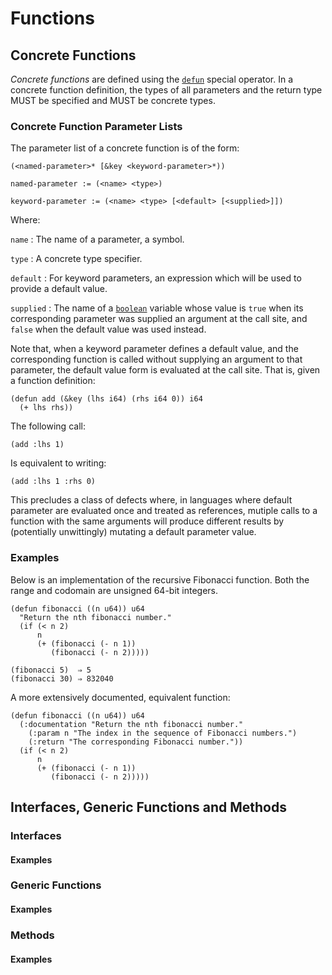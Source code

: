 # Functions

## Concrete Functions

*Concrete functions* are defined using the [`defun`](#op:defun) special
operator. In a concrete function definition, the types of all parameters and the
return type MUST be specified and MUST be concrete types.

### Concrete Function Parameter Lists

The parameter list of a concrete function is of the form:

```
(<named-parameter>* [&key <keyword-parameter>*))

named-parameter := (<name> <type>)

keyword-parameter := (<name> <type> [<default> [<supplied>]])
```

Where:

`name`
: The name of a parameter, a symbol.

`type`
: A concrete type specifier.

`default`
: For keyword parameters, an expression which will be used to provide a default
  value.

`supplied`
: The name of a [`boolean`](#type:boolean) variable whose value is `true` when
  its corresponding parameter was supplied an argument at the call site, and
  `false` when the default value was used instead.

Note that, when a keyword parameter defines a default value, and the
corresponding function is called without supplying an argument to that
parameter, the default value form is evaluated at the call site. That is, given
a function definition:

```
(defun add (&key (lhs i64) (rhs i64 0)) i64
  (+ lhs rhs))
```

The following call:

```
(add :lhs 1)
```

Is equivalent to writing:

```
(add :lhs 1 :rhs 0)
```

This precludes a class of defects where, in languages where default parameter
are evaluated once and treated as references, mutiple calls to a function with
the same arguments will produce different results by (potentially unwittingly)
mutating a default parameter value.

### Examples

Below is an implementation of the recursive Fibonacci function. Both the range
and codomain are unsigned 64-bit integers.

```
(defun fibonacci ((n u64)) u64
  "Return the nth fibonacci number."
  (if (< n 2)
      n
      (+ (fibonacci (- n 1))
         (fibonacci (- n 2)))))

(fibonacci 5)  ⇒ 5
(fibonacci 30) ⇒ 832040
```

A more extensively documented, equivalent function:

```
(defun fibonacci ((n u64)) u64
  (:documentation "Return the nth fibonacci number."
    (:param n "The index in the sequence of Fibonacci numbers.")
    (:return "The corresponding Fibonacci number."))
  (if (< n 2)
      n
      (+ (fibonacci (- n 1))
         (fibonacci (- n 2)))))
```

## Interfaces, Generic Functions and Methods

### Interfaces

#### Examples

### Generic Functions

#### Examples

### Methods

#### Examples
